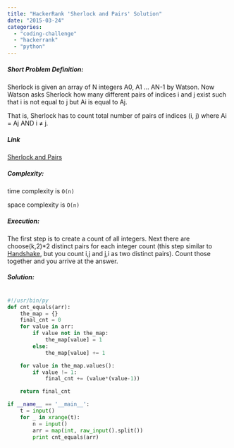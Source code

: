 ```yaml
---
title: "HackerRank 'Sherlock and Pairs' Solution"
date: "2015-03-24"
categories: 
  - "coding-challenge"
  - "hackerrank"
  - "python"
---
```


##### Short Problem Definition:

Sherlock is given an array of N integers A0, A1 ... AN-1 by Watson. Now Watson asks Sherlock how many different pairs of indices i and j exist such that i is not equal to j but Ai is equal to Aj.

That is, Sherlock has to count total number of pairs of indices (i, j) where Ai = Aj AND i ≠ j.

##### Link

[Sherlock and Pairs](https://www.hackerrank.com/challenges/sherlock-and-pairs)

##### Complexity:

time complexity is `O(n)`

space complexity is `O(n)`

##### Execution:

The first step is to create a count of all integers. Next there are choose(k,2)\*2 distinct pairs for each integer count (this step similar to [Handshake](http://www.martinkysel.com/hackerrank-handshake-solution/ "HackerRank 'Handshake' Solution"), but you count i,j and j,i as two distinct pairs). Count those together and you arrive at the answer.

##### Solution:

```python

#!/usr/bin/py
def cnt_equals(arr):
    the_map = {}
    final_cnt = 0
    for value in arr:
        if value not in the_map:
            the_map[value] = 1
        else:
            the_map[value] += 1

    for value in the_map.values():
        if value != 1:
            final_cnt += (value*(value-1))

    return final_cnt

if __name__ == '__main__':
    t = input()
    for _ in xrange(t):
        n = input()
        arr = map(int, raw_input().split())
        print cnt_equals(arr)
```
